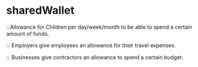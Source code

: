 # sharedWallet
💡Allowance for Children per day/week/month to be able to spend a certain amount of funds.

💡 Employers give employees an allowance for their travel expenses.

💡 Businesses give contractors an allowance to spend a certain budget.

